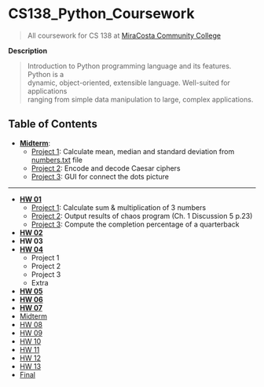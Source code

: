 # CS138_Python_Coursework
> All coursework for CS 138 at
> [MiraCosta Community College](http://catalog.miracosta.edu/disciplines/computerscience/#courseinventory)

**Description**
> Introduction to Python programming language and its features. Python is a  
> dynamic, object-oriented, extensible language. Well-suited for applications  
> ranging from simple data manipulation to large, complex applications.

## Table of Contents

- [**Midterm**](midterm):
    + [Project 1](midterm/project1): Calculate mean, median and standard deviation
        from [numbers.txt](midterm/numbers.txt) file
    + [Project 2](midterm/project2): Encode and decode Caesar ciphers
    + [Project 3](midterm/project3): GUI for connect the dots picture
---
- [**HW 01**](hw01)
  - [Project 1](hw01/proj01): Calculate sum & multiplication of 3 numbers
  - [Project 2](hw01/proj02): Output results of chaos program (Ch. 1 Discussion 5 p.23)
  - [Project 3](hw01/proj03): Compute the completion percentage of a quarterback
- [**HW 02**]()
- **HW 03**
- **[HW 04](hw04)**
  - Project 1
  - Project 2
  - Project 3
  - Extra
- **[HW 05](hw05)**
- **[HW 06](hw06)**
- **[HW 07](hw07)**
- [Midterm](midterm)
- [HW 08](hw08)
- [HW 09](hw09)
- [HW 10](hw10)
- [HW 11](hw11)
- [HW 12](hw12)
- [HW 13](hw13)
- [Final](final)